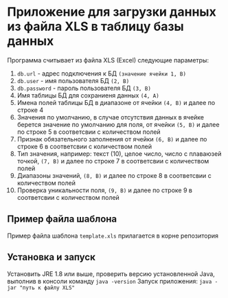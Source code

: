 Приложение для загрузки данных из файла XLS в таблицу базы данных
===
Программа считывает из файла XLS (Excel) следующие параметры:
1. `db.url` - адрес подключения к БД `(значение ячейки 1, B)`
2. `db.user` - имя пользователя БД `(2, B)`
3. `db.password` - пароль пользователя БД `(3, B)`
4. Имя таблицы БД для сохраниеня данных  `(4, A)`
5. Имена полей таблицы БД в диапазоне от ячейки `(4, B)` и далее по строке 4
6. Значения по умолчанию, в случае отсутствия данных в ячейке берется значение по умолчанию для поля, от ячейки `(5, B)` и далее по строке 5 в соответсвии с количеством полей
7. Признак обязательного заполнения от ячейки `(6, B)` и далее по строке 6 в соответсвии с количеством полей
8. Тип значения, например: текст (10), целое число, число с плаваюзей точкой, `(7, B)` и далее по строке 7 в соответсвии с количеством полей
9. Диапазоны значений, `(8, B)` и далее по строке 8 в соответсвии с количеством полей
10. Проверка уникальности поля, `(9, B)` и далее по строке 9 в соответсвии с количеством полей

Пример файла шаблона
---
Пример файла шаблона `template.xls` прилагается в корне репозитория

Установка и запуск
---
Установить JRE 1.8 или выше, проверить версию установленной Java, выполнив в консоли команду `java -version`
Запуск приложения: `java -jar "путь к файлу XLS"`